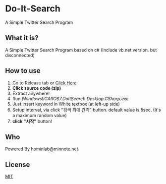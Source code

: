 # Do-It-Search
A Simple Twitter Search Program

## What it is?
A Simple Twitter Search Program based on c# (Include vb.net version. but disconnected)

## How to use
1. Go to Release tab or [Click Here](https://github.com/icaros7/Do-It-Search/releases/latest/)
2. **Click source code (zip)**
3. Extract anywhere!
4. Run *\Windows\iCAROS7.DoItSearch.Desktop.CSharp.exe*
5. Just insert keyword in White textbox (at left-up side)
6. Setup interval, via click "검색 최대 간격" button. default value is 5sec. (It's a maximum random value)
6. **click "시작"** button!

## Who
Powered By hominlab@minnote.net

## License
[MIT](https://tldrlegal.com/license/mit-license)

